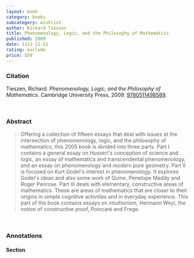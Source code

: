 ```yaml
---
layout: book
category: books
subcategory: wishlist
author: Richard Tieszen
title: Phenomenology, Logic, and the Philosophy of Mathematics
published: 2009
date: 1111-11-11
rating: exclude
price: $59
---
```


### Citation

Tieszen, Richard. *Phenomenology, Logic, and the Philosophy of Mathematics*. Cambridge University Press, 2009. [9780511498589](https://www.cambridge.org/core/books/phenomenology-logic-and-the-philosophy-of-mathematics/57DAFD114A3C0E91C9B335C86C886521).

<br>

### Abstract

> Offering a collection of fifteen essays that deal with issues at the intersection of phenomenology, logic, and the philosophy of mathematics, this 2005 book is divided into three parts. Part I contains a general essay on Husserl's conception of science and logic, an essay of mathematics and transcendental phenomenology, and an essay on phenomenology and modern pure geometry. Part II is focused on Kurt Godel's interest in phenomenology. It explores Godel's ideas and also some work of Quine, Penelope Maddy and Roger Penrose. Part III deals with elementary, constructive areas of mathematics. These are areas of mathematics that are closer to their origins in simple cognitive activities and in everyday experience. This part of the book contains essays on intuitionism, Hermann Weyl, the notion of constructive proof, Poincaré and Frege.

<br>

### Annotations

#### Section

<br>

